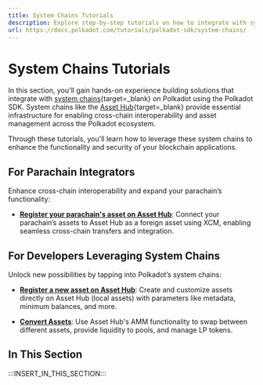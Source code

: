 ```yaml
---
title: System Chains Tutorials
description: Explore step-by-step tutorials on how to integrate with system parachains, such as the Asset Hub chain, within the Polkadot ecosystem.
url: https://docs.polkadot.com/tutorials/polkadot-sdk/system-chains/
---
```


# System Chains Tutorials

In this section, you'll gain hands-on experience building solutions that integrate with [system chains](/polkadot-protocol/architecture/system-chains/){target=\_blank} on Polkadot using the Polkadot SDK. System chains like the [Asset Hub](/polkadot-protocol/architecture/system-chains/asset-hub/){target=\_blank} provide essential infrastructure for enabling cross-chain interoperability and asset management across the Polkadot ecosystem. 

Through these tutorials, you'll learn how to leverage these system chains to enhance the functionality and security of your blockchain applications.

## For Parachain Integrators

Enhance cross-chain interoperability and expand your parachain’s functionality:

- **[Register your parachain's asset on Asset Hub](/tutorials/polkadot-sdk/system-chains/asset-hub/register-foreign-asset/)**: Connect your parachain’s assets to Asset Hub as a foreign asset using XCM, enabling seamless cross-chain transfers and integration.

## For Developers Leveraging System Chains

Unlock new possibilities by tapping into Polkadot’s system chains:

- **[Register a new asset on Asset Hub](/tutorials/polkadot-sdk/system-chains/asset-hub/register-local-asset/)**: Create and customize assets directly on Asset Hub (local assets) with parameters like metadata, minimum balances, and more.

- **[Convert Assets](/tutorials/polkadot-sdk/system-chains/asset-hub/asset-conversion/)**: Use Asset Hub's AMM functionality to swap between different assets, provide liquidity to pools, and manage LP tokens.

## In This Section

:::INSERT_IN_THIS_SECTION:::
